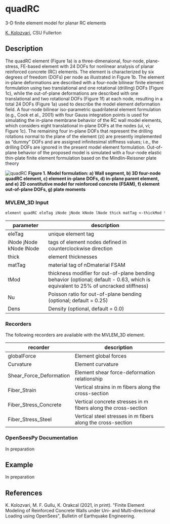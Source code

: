 # quadRC
3-D finite element model for planar RC elements

[K. Kolozvari](mailto:kkolozvari@fullerton.edu), CSU Fullerton<br/>

## Description

The quadRC element (Figure 1a) is a three-dimenaional, four-node, plane-stress, FE-based element with 24 DOFs for nonlinear analysis of planar reinforced concrete (RC) elements. The element is characterized by six degrees of freedom (DOFs) per node as illustrated in Figure 1b. The element in-plane deformations are described with a four-node bilinear finite element formulation using two translational and one rotational (drilling) DOFs (Figure 1c), while the out-of-plane deformations are described with one translational and two rotational DOFs (Figure 1f) at each node, resulting in a total 24 DOFs (Figure 1a) used to describe the model element deformation field. A four-node bilinear iso-parametric quadrilateral element formulation (e.g., Cook et al., 2001) with four Gauss integration points is used for simulating the in-plane membrane behavior of the RC wall model elements, which considers eight translational in-plane DOFs at the nodes (ui, vi; Figure 1c). The remaining four in-plane DOFs that represent the drilling rotations normal to the plane of the element (zi) are presently implemented as “dummy” DOFs and are assigned infinitesimal stiffness values; i.e., the drilling DOFs are ignored in the present model element formulation. Out-of-plane behavior of the proposed model is simulated with a four-node elastic thin-plate finite element formulation based on the Mindlin-Reissner plate theory

![quadRC](https://user-images.githubusercontent.com/53920372/116842793-a1058300-ab92-11eb-94e9-2a76c2b4f7d9.PNG)
**Figure 1. Model formulation: a) Wall segment, b) 3D four-node quadRC element, c) element in-plane DOFs, d) in-plane parent element, and e) 2D constitutive model for reinforced concrete (FSAM), f) element out-of-plane DOFs, g) plate moments**

### MVLEM_3D Input
```markdown
element quadRC eleTag iNode jNode kNode lNode thick matTag <-thickMod tMod> <-Poisson Nu> <-Density Dens>
```

| parameter | description |
|----------|------------|
| eleTag | unique element tag|
| iNode jNode kNode lNode | tags of element nodes defined in counterclockwise direction|
| thick | element thicknesses|
| matTag | material tag of nDmaterial FSAM |
| tMod | thickness modifier for out-of-plane bending behavior (optional; default - 0.63, which is equivalent to 25% of uncracked stiffness) |
| Nu | Poisson ratio for out-of-plane bending (optional; default = 0.25) |
| Dens | Density (optional, default = 0.0)|

### Recorders

The following recorders are available with the MVLEM_3D element.

| recorder | description |
|----------|------------|
| globalForce | Element global forces|
| Curvature | Element curvature|
| Shear_Force_Deformation | Element shear force-deformation relationship|
| Fiber_Strain | Vertical strains in m fibers along the cross-section|
| Fiber_Stress_Concrete | Vertical concrete stresses in m fibers along the cross-section|
| Fiber_Stress_Steel | Vertical steel stresses in m fibers along the cross-section|

### OpenSeesPy Documentation
   
In preparation
   
## Example

In preparation 

## References

K. Kolozvari, M. F. Gullu, K. Orakcal (2021, in print). "Finite Element Modeling of Reinforced Concrete Walls under Uni- and Multi-directional Loading using OpenSees", Bulletin of Earthquake Engineering.
